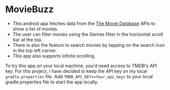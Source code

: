 # MovieBuzz
 
- This android app fetches data from the [The Movie Database](https://www.themoviedb.org/) APIs to show a list of movies.
- The user can filter movies using the Genres filter in the horizontal scroll bar at the top.
- There is also the feature to search movies by tapping on the search icon in the top left corner.
- This app also supports infinte scrolling.

To try this app on your local machine, you'd need access to TMDB's API key. For this project, I have decided to keep the API key on my local `gradle.properties` file.
Add `TMDB_API_KEY=<Your_api_key>` to your local gradle.properties file to start the app locally.
